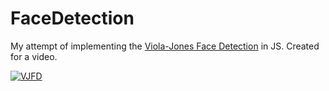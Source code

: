 # FaceDetection
My attempt of implementing the <a href="https://www.youtube.com/redirect?event=video_description&redir_token=QUFFLUhqa2tzWFlORUViX2VxSk90czlJYm9MR2xYal9hQXxBQ3Jtc0tuX19GdFRYT0lxdnVYcGpNOWtaSHlyRDlGUTBFUi1vLWxyVC14U25Qc2NyeTQxTnJpUUJCUkZ3RFZlTFpSc2FRNGdzeXNhVXBlSk02WmcxZmE1bUltOVlhcUtaYV90RlQtQVFxZTd1SFdiM192Q1dtbw&q=https%3A%2F%2Fpickentcode.github.io%2FFaceDetection%2F&v=iht5zlGV_X4">Viola-Jones Face Detection</a> in JS. Created for a video.

[![VJFD](https://img.youtube.com/vi/iht5zlGV_X4/0.jpg)](https://www.youtube.com/watch?v=iht5zlGV_X4)